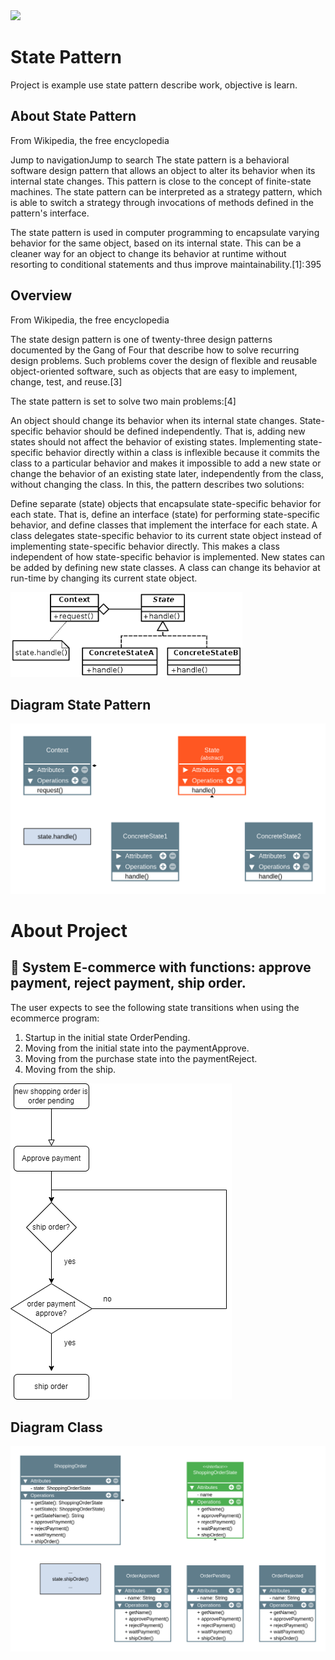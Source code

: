 

<img src="https://img.shields.io/badge/Java-ED8B00?style=for-the-badge&logo=java&logoColor=white" /> 

# State Pattern

Project is example use state pattern describe work, objective is learn.

## About State Pattern

From Wikipedia, the free encyclopedia

Jump to navigationJump to search
The state pattern is a behavioral software design pattern that allows an object to alter its behavior when its internal state changes. This pattern is close to the concept of finite-state machines. The state pattern can be interpreted as a strategy pattern, which is able to switch a strategy through invocations of methods defined in the pattern's interface.

The state pattern is used in computer programming to encapsulate varying behavior for the same object, based on its internal state. This can be a cleaner way for an object to change its behavior at runtime without resorting to conditional statements and thus improve maintainability.[1]: 395 

## Overview
From Wikipedia, the free encyclopedia

The state design pattern is one of twenty-three design patterns documented by the Gang of Four that describe how to solve recurring design problems. Such problems cover the design of flexible and reusable object-oriented software, such as objects that are easy to implement, change, test, and reuse.[3]

The state pattern is set to solve two main problems:[4]

An object should change its behavior when its internal state changes.
State-specific behavior should be defined independently. That is, adding new states should not affect the behavior of existing states.
Implementing state-specific behavior directly within a class is inflexible because it commits the class to a particular behavior and makes it impossible to add a new state or change the behavior of an existing state later, independently from the class, without changing the class. In this, the pattern describes two solutions:

Define separate (state) objects that encapsulate state-specific behavior for each state. That is, define an interface (state) for performing state-specific behavior, and define classes that implement the interface for each state.
A class delegates state-specific behavior to its current state object instead of implementing state-specific behavior directly.
This makes a class independent of how state-specific behavior is implemented. New states can be added by defining new state classes. A class can change its behavior at run-time by changing its current state object.

<img src="statepattern1.png" alt="diagram state pattern">

## Diagram State Pattern
<img src="State.png" alt="diagram state pattern">

# About Project

## 🔧 System E-commerce with functions: approve payment, reject payment, ship order.

The user  expects to see the following state transitions when using the ecommerce program:

1. Startup in the initial state OrderPending.
2. Moving from the initial state into the paymentApprove.
3. Moving from the purchase state into the paymentReject.
4. Moving from the ship.

<img src="diagram.png" alt="diagram project">

## Diagram Class

<img src="diagramclass.png" alt="diagram class">

